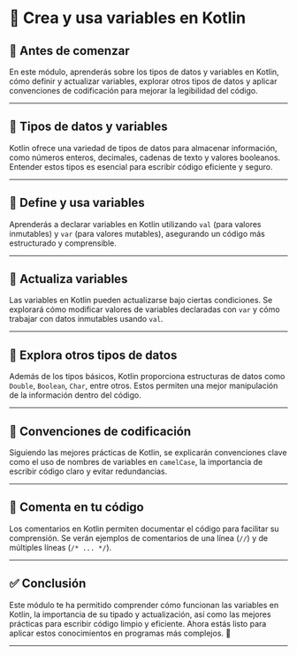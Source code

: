 # 📌 Crea y usa variables en Kotlin  

## 🏁 Antes de comenzar  
En este módulo, aprenderás sobre los tipos de datos y variables en Kotlin, cómo definir y actualizar variables, explorar otros tipos de datos y aplicar convenciones de codificación para mejorar la legibilidad del código.  

---

## 🔹 Tipos de datos y variables  
Kotlin ofrece una variedad de tipos de datos para almacenar información, como números enteros, decimales, cadenas de texto y valores booleanos. Entender estos tipos es esencial para escribir código eficiente y seguro.  

---

## 🔹 Define y usa variables  
Aprenderás a declarar variables en Kotlin utilizando `val` (para valores inmutables) y `var` (para valores mutables), asegurando un código más estructurado y comprensible.  

---

## 🔹 Actualiza variables  
Las variables en Kotlin pueden actualizarse bajo ciertas condiciones. Se explorará cómo modificar valores de variables declaradas con `var` y cómo trabajar con datos inmutables usando `val`.  

---

## 🔹 Explora otros tipos de datos  
Además de los tipos básicos, Kotlin proporciona estructuras de datos como `Double`, `Boolean`, `Char`, entre otros. Estos permiten una mejor manipulación de la información dentro del código.  

---

## 🔹 Convenciones de codificación  
Siguiendo las mejores prácticas de Kotlin, se explicarán convenciones clave como el uso de nombres de variables en `camelCase`, la importancia de escribir código claro y evitar redundancias.  

---

## 🔹 Comenta en tu código  
Los comentarios en Kotlin permiten documentar el código para facilitar su comprensión. Se verán ejemplos de comentarios de una línea (`//`) y de múltiples líneas (`/* ... */`).  

---

## ✅ Conclusión  
Este módulo te ha permitido comprender cómo funcionan las variables en Kotlin, la importancia de su tipado y actualización, así como las mejores prácticas para escribir código limpio y eficiente. Ahora estás listo para aplicar estos conocimientos en programas más complejos. 🚀  

---
